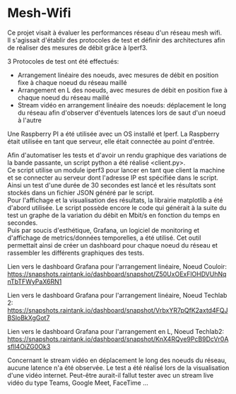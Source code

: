 # Mesh-Wifi

Ce projet visait à évaluer les performances réseau d'un réseau mesh wifi.  
Il s'agissait d'établir des protocoles de test et définir des architectures afin de réaliser des mesures de débit grâce à Iperf3.  
  
  3 Protocoles de test ont été effectués:  
  - Arrangement linéaire des noeuds, avec mesures de débit en position fixe à chaque noeud du réseau maillé
  - Arrangement en L des noeuds, avec mesures de débit en position fixe à chaque noeud du réseau maillé
  - Stream vidéo en arrangement linéaire des noeuds: déplacement le long du réseau afin d'observer d'éventuels latences lors de saut d'un noeud à l'autre  

Une Raspberry PI a été utilisée avec un OS installé et Iperf. La Raspberry était utilisée en tant que serveur, elle était connectée au point d'entrée.  
  
Afin d'automatiser les tests et d'avoir un rendu graphique des variations de la bande passante, un script python a été réalisé <client.py>.  
Ce script utilise un module iperf3 pour lancer en tant que client la machine et se connecter au serveur dont l'adresse IP est spécifiée dans le script.  
Ainsi un test d'une durée de 30 secondes est lancé et les résultats sont stockés dans un fichier JSON généré par le script.  
Pour l'affichage et la visualisation des résultats, la librairie matplotlib a été d'abord utilisée. Le script possède encore le code qui générait à la suite du test un graphe de la variation du débit en Mbit/s en fonction du temps en secondes.  
Puis par soucis d'esthétique, Grafana, un logiciel de monitoring et d'affichage de metrics/données temporelles, a été utilisé. Cet outil permettait ainsi de créer un dashboard pour chaque noeud du réseau et rassembler les différents graphiques des tests.  
  
Lien vers le dashboard Grafana pour l'arrangement linéaire, Noeud Couloir:  
https://snapshots.raintank.io/dashboard/snapshot/Z50UxOExFlOHDVUhNqnTbTFWyPaX6RN1  
  
Lien vers le dashboard Grafana pour l'arrangement linéaire, Noeud Techlab 2:  
https://snapshots.raintank.io/dashboard/snapshot/VrbxYR7pQfK2axtd4FQJBSloBkXgGot7  
  
Lien vers le dashboard Grafana pour l'arrangement en L, Noeud Techlab2:  
https://snapshots.raintank.io/dashboard/snapshot/KnX4RQye9PcB9DcVr0Asfll4OiZG0Ok3  
  
Concernant le stream vidéo en déplacement le long des noeuds du réseau, aucune latence n'a été observée. Le test a été réalisé lors de la visualisation d'une vidéo internet. Peut-être aurait-il fallut tester avec un stream live vidéo du type Teams, Google Meet, FaceTime ...  

